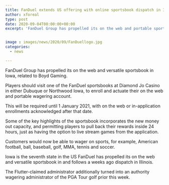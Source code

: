 ```yaml
---
title: FanDuel extends US offering with online sportsbook dispatch in Iowa
author: xforeal 
type: post
date: 2020-09-04T00:00:00+00:00
excerpt: 'FanDuel Group has propelled its on the web and portable sportsbook in Iowa, related to Boyd Gaming '


image : images/news/2020/09/FanDuellogo.jpg
categories:
  - news

---
```

FanDuel Group has propelled its on the web and versatile sportsbook in Iowa, related to Boyd Gaming. 

Players should visit one of the FanDuel sportsbooks at Diamond Jo Casino in either Dubuque or Northwood Iowa, to enroll and actuate their on the web and portable wagering account. 

This will be required until 1 January 2021, with on the web or in-application enrollments acknowledged after that date. 

Some of the key highlights of the sportsbook incorporates the new money out capacity, and permitting players to pull back their rewards inside 24 hours, just as having the option to live stream games from the application. 

Customers would now be able to wager on sports, for example, American football, ball, baseball, golf, MMA, tennis and soccer. 

Iowa is the seventh state in the US FanDuel has propelled its on the web and versatile sportsbook in and follows a weeks ago dispatch in Illinois. 

The Flutter-claimed administrator additionally turned into an authority wagering administrator of the PGA Tour golf prior this week.